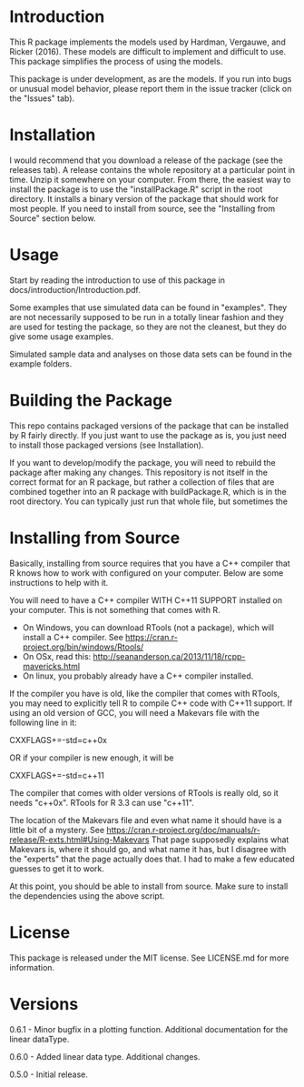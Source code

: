 # Introduction

This R package implements the models used by Hardman, Vergauwe, and Ricker (2016). These models are difficult to implement and difficult to use. This package simplifies the process of using the models.

This package is under development, as are the models. If you run into bugs or unusual model behavior, please report them in the issue tracker (click on the "Issues" tab).


# Installation

I would recommend that you download a release of the package (see the releases tab). A release contains the whole repository at a particular point in time. Unzip it somewhere on your computer. From there, the easiest way to install the package is to use the "installPackage.R" script in the root directory. It installs a binary version of the package that should work for most people. If you need to install from source, see the "Installing from Source" section below.


# Usage

Start by reading the introduction to use of this package in docs/introduction/Introduction.pdf.

Some examples that use simulated data can be found in "examples". They are not necessarily supposed to be run in a totally linear fashion and they are used for testing the package, so they are not the cleanest, but they do give some usage examples.

Simulated sample data and analyses on those data sets can be found in the example folders.


# Building the Package

This repo contains packaged versions of the package that can be installed by R fairly directly. If you just want to use the package as is, you just need to install those packaged versions (see Installation).

If you want to develop/modify the package, you will need to rebuild the package after making any changes. This repository is not itself in the correct format for an R package, but rather a collection of files that are combined together into an R package with buildPackage.R, which is in the root directory. You can typically just run that whole file, but sometimes the


# Installing from Source

Basically, installing from source requires that you have a C++ compiler that R knows how to work with configured on your computer. Below are some instructions to help with it.

You will need to have a C++ compiler WITH C++11 SUPPORT installed on your computer. This is not something that comes with R.
- On Windows, you can download RTools (not a package), which will install a C++ compiler. See https://cran.r-project.org/bin/windows/Rtools/
- On OSx, read this: http://seananderson.ca/2013/11/18/rcpp-mavericks.html
- On linux, you probably already have a C++ compiler installed.

If the compiler you have is old, like the compiler that comes with RTools, 
you may need to explicitly tell R to compile C++ code with C++11 support. 
If using an old version of GCC, you will need a Makevars file with the following line in it:

CXXFLAGS+=-std=c++0x

OR if your compiler is new enough, it will be

CXXFLAGS+=-std=c++11

The compiler that comes with older versions of RTools is really old, so it needs "c++0x". RTools for
R 3.3 can use "c++11".

The location of the Makevars file and even what name it should have is a little bit of a mystery.
See https://cran.r-project.org/doc/manuals/r-release/R-exts.html#Using-Makevars
That page supposedly explains what Makevars is, where it should go, and what name it has,
but I disagree with the "experts" that the page actually does that. I had to make a few educated
guesses to get it to work.

At this point, you should be able to install from source. Make sure to install the dependencies using the above script.


# License

This package is released under the MIT license. See LICENSE.md for more information.


# Versions

0.6.1 - Minor bugfix in a plotting function. Additional documentation for the linear dataType.

0.6.0 - Added linear data type. Additional changes.

0.5.0 - Initial release.
